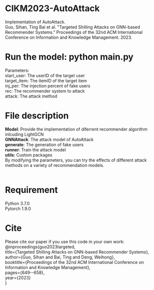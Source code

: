 # CIKM2023-AutoAttack
Implementation of AutoAttack.<br />
Guo, Sihan, Ting Bai et al. "Targeted Shilling Attacks on GNN-based Recommender Systems." Proceedings of the 32nd ACM International Conference on Information and Knowledge Management. 2023.<br />
# Run the model: python main.py
Parameters:<br />
start_user: The userID of the target user<br />
target_item: The itemID of the target item<br />
inj_per: The injection percent of fake users<br />
rec: The recommender system to attack<br />
attack: The attack method<br />
# File description
**Model**: Provide the implementation of diferrent recommender algorithm inlcuding LightGCN<br />
**GNNAttack**: The attack model of AutoAttack<br />
**generate**: The generation of fake users<br />
**runner**: Train the attack model<br />
**utils**: Custom packages<br />
By modifying the parameters, you can try the effects of different attack methods on a variety of recommendation models.<br /><br />
# Requirement
Python 3.7.0<br />
Pytorch 1.9.0<br />
# Cite
Please cite our paper if you use this code in your own work:<br />
@inproceedings{guo2023targeted,<br />
  title={Targeted Shilling Attacks on GNN-based Recommender Systems},<br />
  author={Guo, Sihan and Bai, Ting and Deng, Weihong},<br />
  booktitle={Proceedings of the 32nd ACM International Conference on Information and Knowledge Management},<br />
  pages={649--658},<br />
  year={2023}<br />
}
